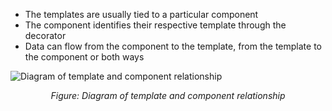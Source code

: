 - The templates are usually tied to a particular component
- The component identifies their respective template through the decorator
-  Data can flow from the component to the template, from the template to the component or both ways

![Diagram of template and component relationship](https://raw.githubusercontent.com/magnus-thor/ca_course/cooper_challenge_AUT/images/template-and-components.png)

*<center>Figure: Diagram of template and component relationship</center>*